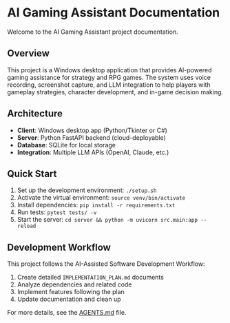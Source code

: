 # AI Gaming Assistant Documentation

Welcome to the AI Gaming Assistant project documentation.

## Overview

This project is a Windows desktop application that provides AI-powered gaming assistance for strategy and RPG games. The system uses voice recording, screenshot capture, and LLM integration to help players with gameplay strategies, character development, and in-game decision making.

## Architecture

- **Client**: Windows desktop app (Python/Tkinter or C#)
- **Server**: Python FastAPI backend (cloud-deployable)
- **Database**: SQLite for local storage
- **Integration**: Multiple LLM APIs (OpenAI, Claude, etc.)

## Quick Start

1. Set up the development environment: `./setup.sh`
2. Activate the virtual environment: `source venv/bin/activate`
3. Install dependencies: `pip install -r requirements.txt`
4. Run tests: `pytest tests/ -v`
5. Start the server: `cd server && python -m uvicorn src.main:app --reload`

## Development Workflow

This project follows the AI-Assisted Software Development Workflow:

1. Create detailed `IMPLEMENTATION_PLAN.md` documents
2. Analyze dependencies and related code
3. Implement features following the plan
4. Update documentation and clean up

For more details, see the [AGENTS.md](../AGENTS.md) file.
